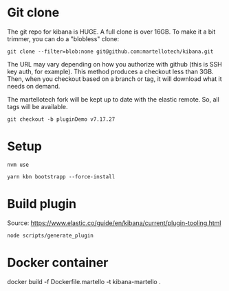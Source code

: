 # Git clone

The git repo for kibana is HUGE. A full clone is over 16GB. To make it a bit trimmer, you can do a "blobless" clone:

`git clone --filter=blob:none git@github.com:martellotech/kibana.git`

The URL may vary depending on how you authorize with github (this is SSH key auth, for example). This method produces a checkout less than 3GB.
Then, when you checkout based on a branch or tag, it will download what it needs on demand.

The martellotech fork will be kept up to date with the elastic remote. So, all tags will be available.

`git checkout -b pluginDemo v7.17.27`


# Setup

`nvm use`

`yarn kbn bootstrapp --force-install`


# Build plugin
Source: https://www.elastic.co/guide/en/kibana/current/plugin-tooling.html

`node scripts/generate_plugin`


# Docker container
docker build -f Dockerfile.martello -t kibana-martello .
